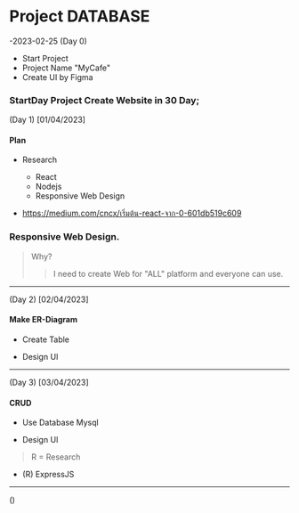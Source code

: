 # Project DATABASE

-2023-02-25 (Day 0)
- Start Project 
- Project Name "MyCafe"
- Create UI by Figma

### StartDay Project Create Website in 30 Day;

(Day 1) [01/04/2023]

#### Plan

* Research
	* React
	* Nodejs
	* Responsive Web Design

* https://medium.com/cncx/เริ่มต้น-react-จาก-0-601db519c609

### Responsive Web Design.
> Why?
> > I need to create Web for "ALL" platform and everyone can use.

---

(Day 2) [02/04/2023]

#### Make ER-Diagram

* Create Table

* Design UI 

---

(Day 3) [03/04/2023]

#### CRUD

* Use Database Mysql

* Design UI

> R = Research

* (R) ExpressJS

---
()
